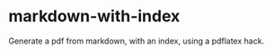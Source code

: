 markdown-with-index
===================

Generate a pdf from markdown, with an index, using a pdflatex hack.
